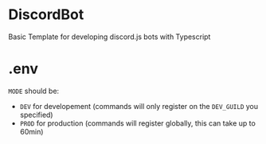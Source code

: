 # DiscordBot

Basic Template for developing discord.js bots with Typescript

# .env

`MODE` should be:

- `DEV` for developement (commands will only register on the `DEV_GUILD` you specified)
- `PROD` for production (commands will register globally, this can take up to 60min)
